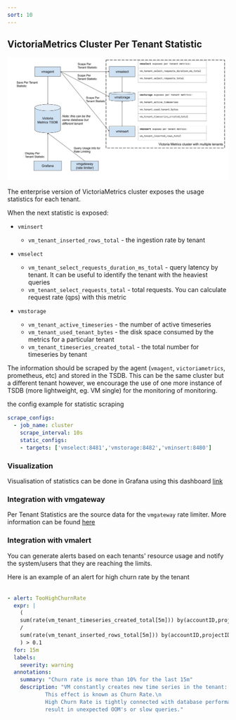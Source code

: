 ```yaml
---
sort: 10
---
```


## VictoriaMetrics Cluster Per Tenant Statistic

<img alt="cluster-per-tenant-stat" src="per-tenant-stats.jpg">

The enterprise version of VictoriaMetrics cluster exposes the usage statistics for each tenant.

When the next statistic is exposed:

- `vminsert`

    * `vm_tenant_inserted_rows_total` -  the ingestion rate by tenant
- `vmselect`

    * `vm_tenant_select_requests_duration_ms_total` -  query latency by tenant. It can be useful to identify the tenant with the heaviest queries
    * `vm_tenant_select_requests_total` - total requests. You can calculate request rate (qps) with this metric

- `vmstorage`
    * `vm_tenant_active_timeseries`  - the number of active timeseries
    * `vm_tenant_used_tenant_bytes` - the disk space consumed by the metrics for a particular tenant
    * `vm_tenant_timeseries_created_total` - the total number for timeseries by tenant


The information should be scraped by the agent (`vmagent`, `victoriametrics`, prometheus, etc) and stored in the TSDB. This can be the same cluster but a different tenant however, we encourage the use of one more instance of TSDB (more lightweight, eg. VM single) for the monitoring of monitoring.

the config example for statistic scraping

```yaml
scrape_configs:
  - job_name: cluster
    scrape_interval: 10s
    static_configs:
    - targets: ['vmselect:8481','vmstorage:8482','vminsert:8480']
```

### Visualization

Visualisation of statistics can be done in Grafana using this dashboard [link](https://github.com/VictoriaMetrics/VictoriaMetrics/tree/cluster/dashboards/clusterbytenant.json)


### Integration with vmgateway

Per Tenant Statistics are the source data for the `vmgateway` rate limiter. More information can be found [here](https://docs.victoriametrics.com/vmgateway.html)

### Integration with vmalert

You can generate alerts based on each tenants' resource usage and notify the system/users that they are reaching the limits.

Here is an example of an alert for high churn rate by the tenant

```yaml

- alert: TooHighChurnRate
  expr: |
    (
    sum(rate(vm_tenant_timeseries_created_total[5m])) by(accountID,projectID)
    /
    sum(rate(vm_tenant_inserted_rows_total[5m])) by(accountID,projectID)
    ) > 0.1
  for: 15m
  labels:
    severity: warning
  annotations:
    summary: "Churn rate is more than 10% for the last 15m"
    description: "VM constantly creates new time series in the tenant: {{ $labels.accountID }}:{{ $labels.projectID }}.\n
            This effect is known as Churn Rate.\n
            High Churn Rate is tightly connected with database performance and may
            result in unexpected OOM's or slow queries."
```
